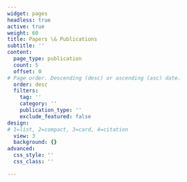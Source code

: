 ```yaml
---
widget: pages
headless: true
active: true
weight: 60
title: Papers \& Publications
subtitle: ''
content:
  page_type: publication
  count: 5
  offset: 0
# Page order. Descending (desc) or ascending (asc) date.
  order: desc
  filters:
    tag: ''
    category: ''
    publication_type: ''
    exclude_featured: false
design:
# 1=list, 2=compact, 3=card, 4=citation
  view: 3
  background: {}
advanced:
  css_style: ''
  css_class: ''

---
```



